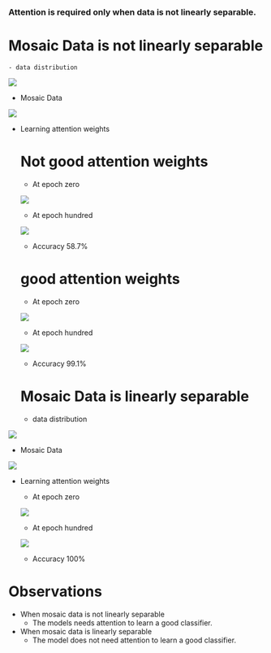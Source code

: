   ### Attention is required only when data is not linearly separable.
  # Mosaic Data is not linearly separable
    - data distribution
    
    
  ![](./plots/data_distr.PNG)
    
   - Mosaic Data
    
   ![](./plots/mosaic_data.PNG)
    
  - Learning attention weights 
  
     # Not good attention weights
     - At epoch zero
    
    ![](./plots/At_epoch_zero_not_Sep.PNG)
     
     - At epoch hundred
    
    ![](./plots/At__epoch_100_non_sep.PNG)
    
    -  Accuracy 58.7%
     
     
     # good attention weights
     - At epoch zero
    
    ![](./plots/gaw_at_epoch_zero_non_sep.PNG)
    
     - At epoch hundred 
    
    ![](./plots/gaw_at_epoch_hun_non_sep.PNG)
    
    - Accuracy 99.1%
    
    
    
    
    # Mosaic Data is linearly separable
    - data distribution
    
    
  ![](./plots/data_distr_ls.PNG)
    
   - Mosaic Data
    
   ![](./plots/mosaic_data_ls.PNG)
    
  - Learning attention weights 

     - At epoch zero
    
    ![](./plots/At_epoch_zero_Sep.PNG)
     
     - At epoch hundred
    
    ![](./plots/At_epoch_100_Sep.PNG)
    
    -  Accuracy 100%
    
# Observations 
  - When mosaic data is not linearly separable 
     - The models needs attention to learn a good classifier.
  - When mosaic data is linearly separable
     - The model does not need attention to learn a good classifier.
